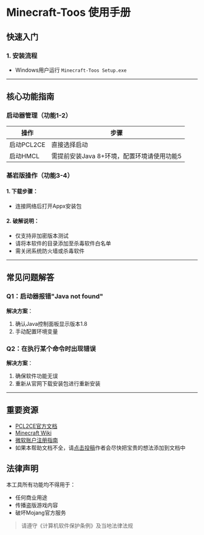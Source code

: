 # Minecraft-Toos 使用手册

## 快速入门

### 1. 安装流程

- Windows用户运行 `Minecraft-Toos Setup.exe`

---

## 核心功能指南

### 启动器管理（功能1-2）

| 操作 | 步骤 |
|------|------|
| 启动PCL2CE | 直接选择启动 |
| 启动HMCL | 需提前安装Java 8+环境，配置环境请使用功能5 |

### 基岩版操作（功能3-4）

#### 1. 下载步骤：

- 连接网络后打开Appx安装包

#### 2. 破解说明：

- 仅支持非加密版本测试
- 请将本软件的目录添加至杀毒软件白名单
- 需关闭系统防火墙或杀毒软件

---

## 常见问题解答

### Q1：启动器报错"Java not found"

**解决方案**：

1. 确认Java控制面板显示版本1.8
2. 手动配置环境变量

### Q2：在执行某个命令时出现错误

**解决方案**：

1. 确保软件功能无误
2. 重新从官网下载安装包进行重新安装

---

## 重要资源

- [PCL2CE官方文档](https://github.com/PCL-Community/PCL2CEHelp?tab=readme-ov-file)
- [Minecraft Wiki](https://minecraft.fandom.com/zh/wiki/Minecraft_Wiki)
- [微软账户注册指南](https://support.microsoft.com/zh-cn/account-billing/%E5%88%96%E5%BB%BAMicrosoft%E8%B4%A6%E6%88%B7-8312d7a2-f105-406b-bda2-c2ea29823370)
- 如果本帮助文档不全，请[点击投稿](https://space.bilibili.com/3546730880567808)作者会尽快把宝贵的想法添加到文档中

## 法律声明

本工具所有功能均不得用于：

- 任何商业用途
- 传播盗版游戏内容
- 破坏Mojang官方服务

> 请遵守《计算机软件保护条例》及当地法律法规
